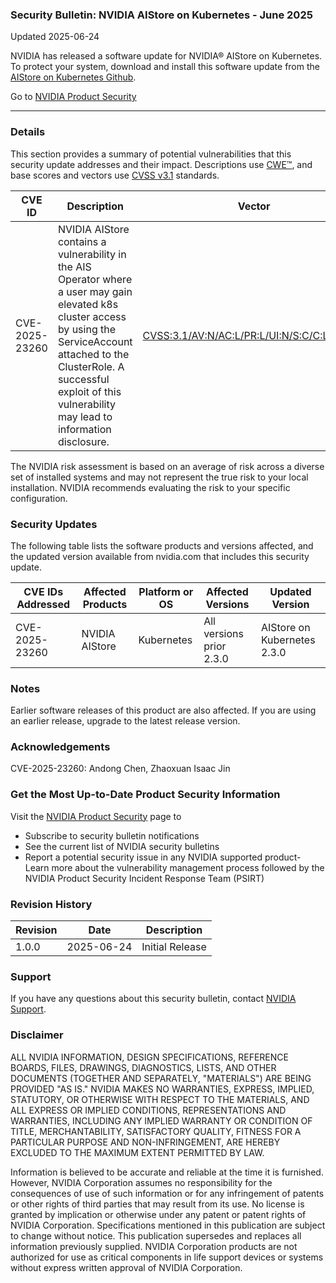### Security Bulletin: NVIDIA AIStore on Kubernetes - June 2025

Updated 2025-06-24

<div>NVIDIA has released a software update for NVIDIA® AIStore on Kubernetes.&nbsp; To protect your system, download and install this software update from the <a href="https://github.com/NVIDIA/ais-k8s">AIStore on Kubernetes Github</a>.</div>

Go to [NVIDIA Product Security](https://www.nvidia.com/security/)

_______________________________________________________________________________________________________________________________________________

### Details

This section provides a summary of potential vulnerabilities that this security update addresses and their impact. Descriptions use [CWE™](https://cwe.mitre.org/), and base scores and vectors use [CVSS v3.1](https://www.first.org/cvss/specification-document) standards.

| **CVE ID** | **Description** | **Vector** | **Base Score** | **Severity** | **CWE** | **Impacts** |
| ---------- | ---------------- | ---------- | -------------- | ------------ | -------- | ------------ |
| CVE-2025-23260 | NVIDIA AIStore contains a vulnerability in the AIS Operator where a user may gain elevated k8s cluster access by using the ServiceAccount attached to the ClusterRole. A successful exploit of this vulnerability may lead to information disclosure. | [CVSS:3.1/AV:N/AC:L/PR:L/UI:N/S:C/C:L/I:N/A:N](https://www.first.org/cvss/calculator/3.1#CVSS:3.1/AV:N/AC:L/PR:L/UI:N/S:C/C:L/I:N/A:N) | 5 | MEDIUM | [CWE-266](https://cwe.mitre.org/data/definitions/266.html) | Information disclosure |

The NVIDIA risk assessment is based on an average of risk across a diverse set of installed systems and may not represent the true risk to your local installation. NVIDIA recommends evaluating the risk to your specific configuration.

### Security Updates

The following table lists the software products and versions affected, and the updated version available from nvidia.com that includes this security update.

| **CVE IDs Addressed** | **Affected Products** | **Platform or OS** | **Affected Versions** | **Updated Version** |
| --------------------- | --------------------- | ----------------- | --------------------- | ------------------- |
| CVE-2025-23260 | NVIDIA AIStore | Kubernetes | All versions prior 2.3.0 | AIStore on Kubernetes 2.3.0 |

### Notes

Earlier software releases of this product are also affected. If you are using an earlier release, upgrade to the latest release version.


### Acknowledgements

CVE-2025-23260: Andong Chen, Zhaoxuan Isaac Jin



### Get the Most Up-to-Date Product Security Information

Visit the [NVIDIA Product Security](https://www.nvidia.com/security/) page to

- Subscribe to security bulletin notifications
- See the current list of NVIDIA security bulletins
- Report a potential security issue in any NVIDIA supported product- Learn more about the vulnerability management process followed by the NVIDIA Product Security Incident Response Team (PSIRT)
### Revision History

| **Revision** | **Date** | **Description** |
| ------------ | -------- | --------------- |
| 1.0.0 | 2025-06-24 | Initial Release |

### Support
If you have any questions about this security bulletin, contact [NVIDIA Support](https://www.nvidia.com/object/support.html).

### Disclaimer
ALL NVIDIA INFORMATION, DESIGN SPECIFICATIONS, REFERENCE BOARDS, FILES, DRAWINGS, DIAGNOSTICS, LISTS, AND OTHER DOCUMENTS (TOGETHER AND SEPARATELY, "MATERIALS") ARE BEING PROVIDED "AS IS." NVIDIA MAKES NO WARRANTIES, EXPRESS, IMPLIED, STATUTORY, OR OTHERWISE WITH RESPECT TO THE MATERIALS, AND ALL EXPRESS OR IMPLIED CONDITIONS, REPRESENTATIONS AND WARRANTIES, INCLUDING ANY IMPLIED WARRANTY OR CONDITION OF TITLE, MERCHANTABILITY, SATISFACTORY QUALITY, FITNESS FOR A PARTICULAR PURPOSE AND NON-INFRINGEMENT, ARE HEREBY EXCLUDED TO THE MAXIMUM EXTENT PERMITTED BY LAW. 

Information is believed to be accurate and reliable at the time it is furnished. However, NVIDIA Corporation assumes no responsibility for the consequences of use of such information or for any infringement of patents or other rights of third parties that may result from its use. No license is granted by implication or otherwise under any patent or patent rights of NVIDIA Corporation. Specifications mentioned in this publication are subject to change without notice. This publication supersedes and replaces all information previously supplied. NVIDIA Corporation products are not authorized for use as critical components in life support devices or systems without express written approval of NVIDIA Corporation.
